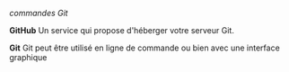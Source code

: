 *commandes Git*

**GitHub**
Un service qui propose d'héberger votre serveur Git.

**Git**
Git peut être utilisé en ligne de commande ou bien avec une interface graphique 